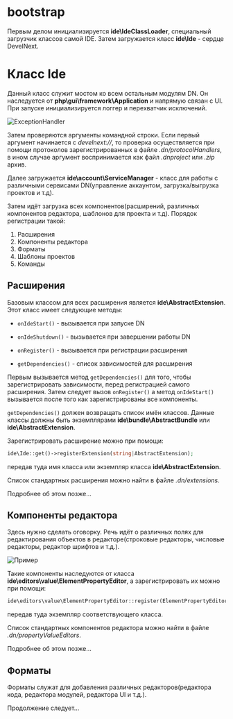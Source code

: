 # bootstrap

Первым делом инициализируется **ide\IdeClassLoader**, специальный загрузчик классов самой IDE. Затем загружается класс **ide\Ide** - сердце DevelNext.

# Класс Ide

Данный класс служит мостом ко всем остальным модулям DN. Он наследуется от **php\gui\framework\Application** и напрямую связан с UI. При запуске инициализируется логгер и перехватчик исключений.

![ExceptionHandler](exception_handler.png)

Затем проверяются аргументы командной строки. Если первый аргумент начинается с *develnext://*, то проверка осуществляется при помощи протоколов зарегистрированных в файле *.dn/protocolHandlers*, в ином случае аргумент воспринимается как файл *.dnproject* или *.zip* архив.

Далее загружается  **ide\account\ServiceManager** - класс для работы с различными сервисами DN(управление аккаунтом, загрузка/выгрузка проектов и т.д).

Затем идёт загрузка всех компонентов(расширений, различных компонентов редактора, шаблонов для проекта и т.д). Порядок регистрации такой:

1. Расширения
2. Компоненты редактора
3. Форматы
4. Шаблоны проектов
5. Команды

## Расширения

Базовым классом для всех расширения является **ide\AbstractExtension**. Этот класс имеет следующие методы:

* ```onIdeStart()``` - вызывается при запуске DN

* ```onIdeShutdown()``` - вызывается при завершении работы DN
* ```onRegister()``` - вызывается при регистрации расширения
* ```getDependencies()``` - список зависимостей для расширения

Первым вызывается метод ```getDependencies()``` для того, чтобы зарегистрировать зависимости, перед регистрацией самого расширения. Затем следует вызов ```onRegister()``` а метод ```onIdeStart()``` вызывается после того как зарегистрированы все компоненты.

```getDependencies()``` должен возвращать список имён классов. Данные классы должны быть экземплярами **ide\bundle\AbstractBundle** или **ide\AbstractExtension**.

Зарегистрировать расширение можно при помощи:

```php
ide\Ide::get()->registerExtension(string|AbstractExtension);
```

передав туда имя класса или экземпляр класса **ide\AbstractExtension**.

Список стандартных расширения можно найти в файле *.dn/extensions*.

Подробнее об этом позже...

## Компоненты редактора

Здесь нужно сделать оговорку. Речь идёт о различных полях для редактирования объектов в редакторе(строковые редакторы, числовые редакторы, редактор шрифтов и т.д.).

![Пример](property_values_editor.png)

Такие компоненты наследуются от класса **ide\editors\value\ElementPropertyEditor**, а зарегистрировать их можно при помощи:

```php
ide\editors\value\ElementPropertyEditor::register(ElementPropertyEditor)
```

передав туда экземпляр соответствующего класса.

Список стандартных компонентов редактора можно найти в файле *.dn/propertyValueEditors*.

Подробнее об этом позже...

## Форматы

Форматы служат для добавления различных редакторов(редактора кода, редактора модулей, редактора UI и т.д.).





Продолжение следует...

